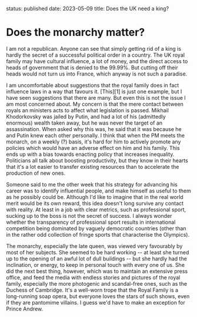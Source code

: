 status: published
date: 2023-05-09
title: Does the UK need a king?

# Does the monarchy matter?

I am not a republican. Anyone can see that simply getting rid of a king is hardly the secret of a successful political order in a country. The UK royal family may have cultural influence, a lot of money, and the direct access to heads of government that is denied to the 99.99%. But cutting off their heads would not turn us into France, which anyway is not such a paradise.

I am uncomfortable about suggestions that the royal family does in fact influence laws in a way that favours it. [This][1] is just one example, but I have seen suggestions that there are many. But even this is not the issue I am most concerned about. My concern is that the mere contact between royals an ministers acts to affect what legislation is passed. Mikhail Khodorkovsky was jailed by Putin, and had a lot of his (admittedly enormous) wealth taken away, but he was never the target of an assassination. When asked why this was, he said that it was because he and Putin knew each other personally. I think that when the PM meets the monarch, on a weekly (?) basis, it's hard for him to actively promote any policies which would have an adverse effect on him and his family. This ends up with a bias towards enacting policy that increases inequality. Politicians all talk about boosting productivity, but they know in their hearts that it's a lot easier to transfer existing resources than to accelerate the production of new ones.

Someone said to me the other week that his strategy for advancing his career was to identify influential people, and make himself as useful to them as he possibly could be. Although I'd like to imagine that in the real world merit would be its own reward, this idea doesn't long survive any contact with reality. At least in a job with clear metrics, such as professional sport, sucking up to the boss is not the secret of success. I always wonder whether the transparency of professional sport results in international competition being dominated by vaguely democratic countries (other than in the rather odd collection of fringe sports that characterise the Olympics).

The monarchy, especially the late queen, was viewed very favourably by most of her subjects.
She seemed to be hard working -- at least she turned up to the opening of an awful lot of dull buildings --
but she hardly had the inclination, or energy, to keep in personal touch with every one of us. She did the next best thing, however, which was to maintain an extensive press office, and feed the media with endless stories and pictures of the royal family, especially the more photogenic and scandal-free ones, such as the Duchess of Cambridge. It's a well-worn trope that the Royal Family is a long-running soap opera, but everyone loves the stars of such shows, even if they are pantomime villains.
I guess we'd have to make an exception for Prince Andrew.

